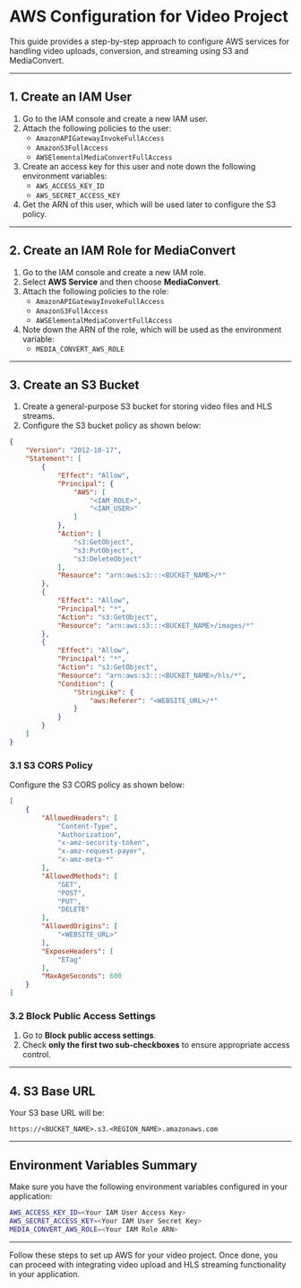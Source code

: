 # AWS Configuration for Video Project

This guide provides a step-by-step approach to configure AWS services for handling video uploads, conversion, and streaming using S3 and MediaConvert.

---

## 1. Create an IAM User
1. Go to the IAM console and create a new IAM user.
2. Attach the following policies to the user:
   - `AmazonAPIGatewayInvokeFullAccess`
   - `AmazonS3FullAccess`
   - `AWSElementalMediaConvertFullAccess`
3. Create an access key for this user and note down the following environment variables:
   - `AWS_ACCESS_KEY_ID`
   - `AWS_SECRET_ACCESS_KEY`
4. Get the ARN of this user, which will be used later to configure the S3 policy.

---

## 2. Create an IAM Role for MediaConvert
1. Go to the IAM console and create a new IAM role.
2. Select **AWS Service** and then choose **MediaConvert**.
3. Attach the following policies to the role:
   - `AmazonAPIGatewayInvokeFullAccess`
   - `AmazonS3FullAccess`
   - `AWSElementalMediaConvertFullAccess`
4. Note down the ARN of the role, which will be used as the environment variable:
   - `MEDIA_CONVERT_AWS_ROLE`

---

## 3. Create an S3 Bucket
1. Create a general-purpose S3 bucket for storing video files and HLS streams.
2. Configure the S3 bucket policy as shown below:

```json
{
    "Version": "2012-10-17",
    "Statement": [
        {
            "Effect": "Allow",
            "Principal": {
                "AWS": [
                    "<IAM_ROLE>",
                    "<IAM_USER>"
                ]
            },
            "Action": [
                "s3:GetObject",
                "s3:PutObject",
                "s3:DeleteObject"
            ],
            "Resource": "arn:aws:s3:::<BUCKET_NAME>/*"
        },
        {
            "Effect": "Allow",
            "Principal": "*",
            "Action": "s3:GetObject",
            "Resource": "arn:aws:s3:::<BUCKET_NAME>/images/*"
        },
        {
            "Effect": "Allow",
            "Principal": "*",
            "Action": "s3:GetObject",
            "Resource": "arn:aws:s3:::<BUCKET_NAME>/hls/*",
            "Condition": {
                "StringLike": {
                    "aws:Referer": "<WEBSITE_URL>/*"
                }
            }
        }
    ]
}
```

### 3.1 S3 CORS Policy
Configure the S3 CORS policy as shown below:

```json
[
    {
        "AllowedHeaders": [
            "Content-Type",
            "Authorization",
            "x-amz-security-token",
            "x-amz-request-payer",
            "x-amz-meta-*"
        ],
        "AllowedMethods": [
            "GET",
            "POST",
            "PUT",
            "DELETE"
        ],
        "AllowedOrigins": [
            "<WEBSITE_URL>"
        ],
        "ExposeHeaders": [
            "ETag"
        ],
        "MaxAgeSeconds": 600
    }
]
```

### 3.2 Block Public Access Settings
1. Go to **Block public access settings**.
2. Check **only the first two sub-checkboxes** to ensure appropriate access control.

---

## 4. S3 Base URL
Your S3 base URL will be:

```
https://<BUCKET_NAME>.s3.<REGION_NAME>.amazonaws.com
```

---

## Environment Variables Summary
Make sure you have the following environment variables configured in your application:

```bash
AWS_ACCESS_KEY_ID=<Your IAM User Access Key>
AWS_SECRET_ACCESS_KEY=<Your IAM User Secret Key>
MEDIA_CONVERT_AWS_ROLE=<Your IAM Role ARN>
```

---

Follow these steps to set up AWS for your video project. Once done, you can proceed with integrating video upload and HLS streaming functionality in your application.
